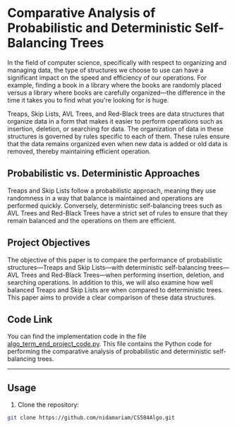 # Comparative Analysis of Probabilistic and Deterministic Self-Balancing Trees

In the field of computer science, specifically with respect to organizing and managing data, the type of structures we choose to use can have a significant impact on the speed and efficiency of our operations. For example, finding a book in a library where the books are randomly placed versus a library where books are carefully organized—the difference in the time it takes you to find what you're looking for is huge. 

Treaps, Skip Lists, AVL Trees, and Red-Black trees are data structures that organize data in a form that makes it easier to perform operations such as insertion, deletion, or searching for data. The organization of data in these structures is governed by rules specific to each of them. These rules ensure that the data remains organized even when new data is added or old data is removed, thereby maintaining efficient operation.

## Probabilistic vs. Deterministic Approaches

Treaps and Skip Lists follow a probabilistic approach, meaning they use randomness in a way that balance is maintained and operations are performed quickly. Conversely, deterministic self-balancing trees such as AVL Trees and Red-Black Trees have a strict set of rules to ensure that they remain balanced and the operations on them are efficient.

## Project Objectives

The objective of this paper is to compare the performance of probabilistic structures—Treaps and Skip Lists—with deterministic self-balancing trees—AVL Trees and Red-Black Trees—when performing insertion, deletion, and searching operations. In addition to this, we will also examine how well balanced Treaps and Skip Lists are when compared to deterministic trees. This paper aims to provide a clear comparison of these data structures.  

## Code Link
You can find the implementation code in the file [algo_term_end_project_code.py](https://github.com/nidamariam/CS584Algo/blob/main/algo_term_end_project_code.py). This file contains the Python code for performing the comparative analysis of probabilistic and deterministic self-balancing trees.

---

## Usage

1. Clone the repository:

```bash
git clone https://github.com/nidamariam/CS584Algo.git